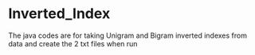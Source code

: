 # Inverted_Index

The java codes are for taking Unigram and Bigram inverted indexes from data and create the 2 txt files when run
